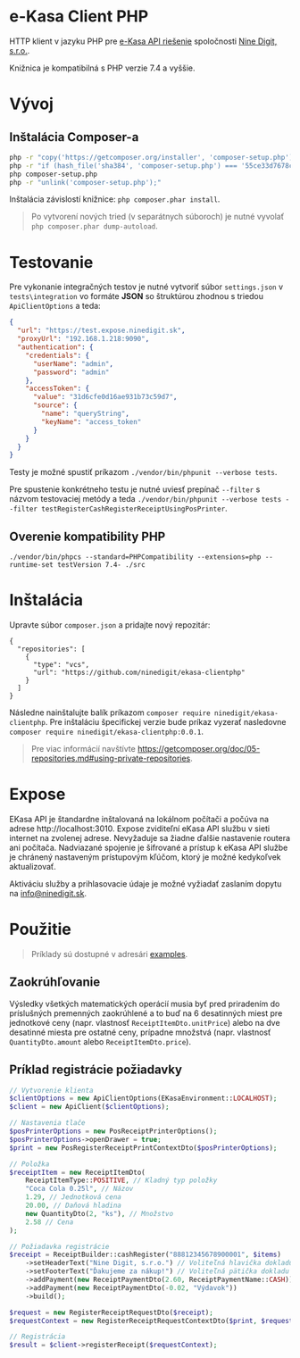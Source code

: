 
# e-Kasa Client PHP

HTTP klient v jazyku PHP pre [e-Kasa API riešenie](https://ekasa.ninedigit.sk) spoločnosti [Nine Digit, s.r.o.](https://ninedigit.sk/).

Knižnica je kompatibilná s PHP verzie 7.4 a vyššie.

# Vývoj

## Inštalácia Composer-a

```bash
php -r "copy('https://getcomposer.org/installer', 'composer-setup.php');"
php -r "if (hash_file('sha384', 'composer-setup.php') === '55ce33d7678c5a611085589f1f3ddf8b3c52d662cd01d4ba75c0ee0459970c2200a51f492d557530c71c15d8dba01eae') { echo 'Installer verified'; } else { echo 'Installer corrupt'; unlink('composer-setup.php'); } echo PHP_EOL;"
php composer-setup.php
php -r "unlink('composer-setup.php');"
```

Inštalácia závislostí knižnice: `php composer.phar install`.

> Po vytvorení nových tried (v separátnych súboroch) je nutné vyvolať `php composer.phar dump-autoload`.

# Testovanie

Pre vykonanie integračných testov je nutné vytvoriť súbor `settings.json` v `tests\integration` vo formáte **JSON** so štruktúrou zhodnou s triedou `ApiClientOptions` a teda:

```json
{
  "url": "https://test.expose.ninedigit.sk",
  "proxyUrl": "192.168.1.218:9090",
  "authentication": {
    "credentials": {
      "userName": "admin",
      "password": "admin"
    },
    "accessToken": {
      "value": "31d6cfe0d16ae931b73c59d7",
      "source": {
        "name": "queryString",
        "keyName": "access_token"
      }
    }
  }
}
```

Testy je možné spustiť príkazom
`./vendor/bin/phpunit --verbose tests`.

Pre spustenie konkrétneho testu je nutné uviesť prepínač `--filter` s názvom testovaciej metódy a teda `./vendor/bin/phpunit --verbose tests --filter testRegisterCashRegisterReceiptUsingPosPrinter`.

## Overenie kompatibility PHP

`./vendor/bin/phpcs --standard=PHPCompatibility --extensions=php --runtime-set testVersion 7.4- ./src`

# Inštalácia

Upravte súbor `composer.json` a pridajte nový repozitár:

```
{
  "repositories": [
    {
      "type": "vcs",
      "url": "https://github.com/ninedigit/ekasa-clientphp"
    }
  ]
}
```

Následne nainštalujte balík príkazom `composer require ninedigit/ekasa-clientphp`. Pre inštaláciu špecifickej verzie bude príkaz vyzerať nasledovne `composer require ninedigit/ekasa-clientphp:0.0.1`.

> Pre viac informácií navštívte https://getcomposer.org/doc/05-repositories.md#using-private-repositories.

# Expose
EKasa API je štandardne inštalovaná na lokálnom počítači a počúva na adrese http://localhost:3010.
Expose zviditeľní eKasa API službu v sieti internet na zvolenej adrese. Nevyžaduje sa žiadne ďalšie
nastavenie routera ani počítača. Nadviazané spojenie je šifrované a prístup k eKasa API službe je
chránený nastaveným prístupovým kľúčom, ktorý je možné kedykoľvek aktualizovať.

Aktiváciu služby a prihlasovacie údaje je možné vyžiadať zaslaním dopytu na [info@ninedigit.sk](mailto:info@ninedigit.sk).

# Použitie

> Príklady sú dostupné v adresári [examples](https://github.com/ninedigit/ekasa-clientphp/tree/master/examples).

## Zaokrúhľovanie

Výsledky všetkých matematických operácií musia byť pred priradením do príslušných premenných zaokrúhlené a to buď na 6 desatinných miest pre jednotkové ceny (napr. vlastnosť `ReceiptItemDto.unitPrice`) alebo na dve desatinné miesta pre ostatné ceny, prípadne množstvá (napr. vlastnosť `QuantityDto.amount` alebo `ReceiptItemDto.price`).

## Príklad registrácie požiadavky
```php
// Vytvorenie klienta
$clientOptions = new ApiClientOptions(EKasaEnvironment::LOCALHOST);
$client = new ApiClient($clientOptions);

// Nastavenia tlače
$posPrinterOptions = new PosReceiptPrinterOptions();
$posPrinterOptions->openDrawer = true;
$print = new PosRegisterReceiptPrintContextDto($posPrinterOptions);

// Položka
$receiptItem = new ReceiptItemDto(
    ReceiptItemType::POSITIVE, // Kladný typ položky
    "Coca Cola 0.25l", // Názov
    1.29, // Jednotková cena
    20.00, // Daňová hladina
    new QuantityDto(2, "ks"), // Množstvo
    2.58 // Cena
);

// Požiadavka registrácie
$receipt = ReceiptBuilder::cashRegister("88812345678900001", $items)
    ->setHeaderText("Nine Digit, s.r.o.") // Voliteľná hlavička dokladu
    ->setFooterText("Ďakujeme za nákup!") // Voliteľná pätička dokladu
    ->addPayment(new ReceiptPaymentDto(2.60, ReceiptPaymentName::CASH))
    ->addPayment(new ReceiptPaymentDto(-0.02, "Výdavok"))
    ->build();

$request = new RegisterReceiptRequestDto($receipt);
$requestContext = new RegisterReceiptRequestContextDto($print, $request);

// Registrácia
$result = $client->registerReceipt($requestContext);
```